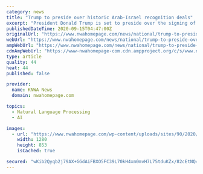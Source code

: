 ```yaml
---
category: news
title: "Trump to preside over historic Arab-Israel recognition deals"
excerpt: "President Donald Trump is set to preside over the signing of historic diplomatic deals between Israel and two Gulf Arab nations that could herald a dramatic shift in Middle East"
publishedDateTime: 2020-09-15T04:47:00Z
originalUrl: "https://www.nwahomepage.com/news/national/trump-to-preside-over-historic-arab-israel-recognition-deals/"
webUrl: "https://www.nwahomepage.com/news/national/trump-to-preside-over-historic-arab-israel-recognition-deals/"
ampWebUrl: "https://www.nwahomepage.com/news/national/trump-to-preside-over-historic-arab-israel-recognition-deals/amp/"
cdnAmpWebUrl: "https://www-nwahomepage-com.cdn.ampproject.org/c/s/www.nwahomepage.com/news/national/trump-to-preside-over-historic-arab-israel-recognition-deals/amp/"
type: article
quality: 44
heat: 44
published: false

provider:
  name: KNWA News
  domain: nwahomepage.com

topics:
  - Natural Language Processing
  - AI

images:
  - url: "https://www.nwahomepage.com/wp-content/uploads/sites/90/2020/09/114f8b86be1a4aff88a3650207313b29.jpg?w=1280"
    width: 1280
    height: 853
    isCached: true

secured: "wKib2Qyqb2j79AX+GGdAiFBXO5FC39L70kH4xm0mvH7L75tduKZx/82cEtNQ4xCxT0oVRex3R68e22vIcEvIhrCyTDktaLy5DYTmxzIPHQ0q5Jb79ORcjgTlIk37L5eCsIQ5cpC32kLT28zWFwr4I5EwTb733ufDR1BBO5JB4ZcdAH39raErvEZiAoA91HMvncLZjQkgmu4l82FCZ48dlbehBm/1TA1+H4XMRW8wMijNtVu0KJqyMXjLCPYi8chspDHVxz0r97PtAROpbTvAsbQ3z+iUVHii5SX6i4eyq64d6nU/KDC63KSPAQlofPs28ozo0JejchdSRbsf67gHqCPJv6Ca794QQAzkDuxh3fc=;BXFfeimyaVFM/8ohFmjUCw=="
---
```


